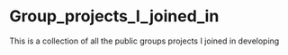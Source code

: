 # Group_projects_I_joined_in
This is a collection of all the public groups projects I joined in developing
